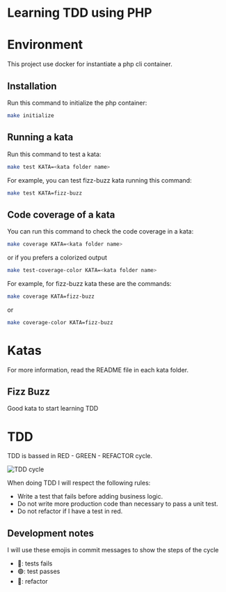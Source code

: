 # Learning TDD using PHP

# Environment

This project use docker for instantiate a php cli container. 

## Installation

Run this command to initialize the php container:

```bash
make initialize
```

## Running a kata

Run this command to test a kata:

```bash
make test KATA=<kata folder name>
```

For example, you can test fizz-buzz kata running this command:

```bash
make test KATA=fizz-buzz
```

## Code coverage of a kata

You can run this command to check the code coverage in a kata:

```bash
make coverage KATA=<kata folder name>
```

or if you prefers a colorized output

```bash
make test-coverage-color KATA=<kata folder name>
```

For example, for fizz-buzz kata these are the commands:

```bash
make coverage KATA=fizz-buzz
```

or

```bash
make coverage-color KATA=fizz-buzz
```

# Katas

For more information, read the README file in each kata folder.

## Fizz Buzz

Good kata to start learning TDD

# TDD

TDD is bassed in RED - GREEN - REFACTOR cycle. 

![TDD cycle](https://blog.codium.team/img/tdd-cycle.png)

When doing TDD I will respect the following rules:

- Write a test that fails before adding business logic.
- Do not write more production code than necessary to pass a unit test.
- Do not refactor if I have a test in red.

## Development notes

I will use these emojis in commit messages to show the steps of the cycle

- 🔴: tests fails
- 🟢: test passes
- 🔵: refactor

